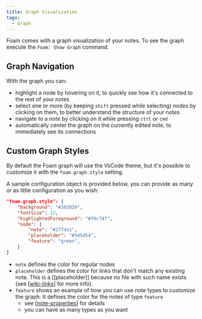 ```yaml
---
title: Graph Visualization
tags:
  - Graph
---
```


Foam comes with a graph visualization of your notes.
To see the graph execute the `Foam: Show Graph` command.

## Graph Navigation

With the graph you can:
- highlight a node by hovering on it, to quickly see how it's connected to the rest of your notes
- select one or more (by keeping `shift` pressed while selecting) nodes by clicking on them, to better understand the structure of your notes
- navigate to a note by clicking on it while pressing `ctrl` or `cmd`
- automatically center the graph on the currently edited note, to immediately see its connections

## Custom Graph Styles

By default the Foam graph will use the VsCode theme, but it's possible to customize it with the `foam.graph.style` setting.

A sample configuration object is provided below, you can provide as many or as little configuration as you wish:

```json
"foam.graph.style": {
    "background": "#202020",
    "fontSize": 12,
    "highlightedForeground": "#f9c74f",
    "node": {
        "note": "#277da1",
        "placeholder": "#545454",
        "feature": "green",
    }
}
```

- `note` defines the color for regular nodes
- `placeholder` defines the color for links that don't match any existing note. This is a [[placeholder]] because no file with such name exists (see [[wiki-links]] for more info).
- `feature` shows an example of how you can use note types to customize the graph. It defines the color for the notes of type `feature`
  - see [[note-properties]] for details
  - you can have as many types as you want


[//begin]: # "Autogenerated link references for markdown compatibility"
[wiki-links]: wiki-links.md "Wiki Links"
[note-properties]: note-properties.md "Note Properties"
[//end]: # "Autogenerated link references"
